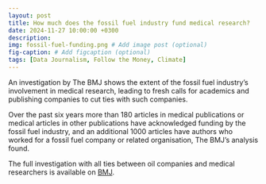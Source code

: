 ```yaml
---
layout: post
title: How much does the fossil fuel industry fund medical research? 
date: 2024-11-27 10:00:00 +0300
description: 
img: fossil-fuel-funding.png # Add image post (optional)
fig-caption: # Add figcaption (optional)
tags: [Data Journalism, Follow the Money, Climate]
---
```


An investigation by The BMJ shows the extent of the fossil fuel industry’s involvement in medical research, leading to fresh calls for academics and publishing companies to cut ties with such companies.

Over the past six years more than 180 articles in medical publications or medical articles in other publications have acknowledged funding by the fossil fuel industry, and an additional 1000 articles have authors who worked for a fossil fuel company or related organisation, The BMJ’s analysis found.

The full investigation with all ties between oil companies and medical researchers is available on [BMJ](https://www.bmj.com/content/387/bmj.q2589).